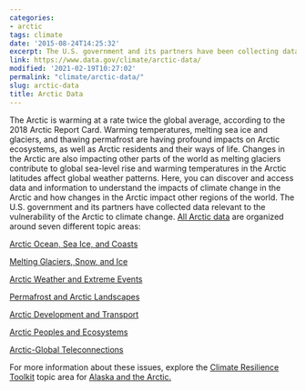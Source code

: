 ```yaml
---
categories:
- arctic
tags: climate
date: '2015-08-24T14:25:32'
excerpt: The U.S. government and its partners have been collecting data relevant to the vulnerability of the Arctic to climate change. &nbsp; The data is organized around &nbsp; seven &nbsp; different topic areas. &nbsp; All Arctic data Arctic Ocean, Sea Ice, and Coasts Melting Glaciers, Snow, and ...
link: https://www.data.gov/climate/arctic-data/
modified: '2021-02-19T10:27:02'
permalink: "climate/arctic-data/"
slug: arctic-data
title: Arctic Data
---
```


The Arctic is warming at a rate twice the global average, according to the 2018 Arctic Report Card. Warming temperatures, melting sea ice and glaciers, and thawing permafrost are having profound impacts on Arctic ecosystems, as well as Arctic residents and their ways of life. Changes in the Arctic are also impacting other parts of the world as melting glaciers contribute to global sea-level rise and warming temperatures in the Arctic latitudes affect global weather patterns. Here, you can discover and access data and information to understand the impacts of climate change in the Arctic and how changes in the Arctic impact other regions of the world. The U.S. government and its partners have collected data relevant to the vulnerability of the Arctic to climate change.
[All Arctic data](http://catalog.data.gov/dataset?groups=climate5434&vocab_category_all=Arctic&_vocab_category_all_limit=0) are organized around seven different topic areas:


[Arctic Ocean, Sea Ice, and Coasts](http://catalog.data.gov/dataset?groups=climate5434&_vocab_category_all_limit=0&vocab_category_all=Arctic&vocab_category_all=Arctic+Ocean%2C+Sea+Ice+and+Coasts)


[Melting Glaciers, Snow, and Ice](http://catalog.data.gov/dataset?groups=climate5434&_vocab_category_all_limit=0&vocab_category_all=Arctic&vocab_category_all=Melting+Glaciers%2C+Snow+and+Ice)


[Arctic Weather and Extreme Events](http://catalog.data.gov/dataset?groups=climate5434&_vocab_category_all_limit=0&vocab_category_all=Arctic&vocab_category_all=Arctic+Weather+and+Extreme+Events)


[Permafrost and Arctic Landscapes](http://catalog.data.gov/dataset?groups=climate5434&_vocab_category_all_limit=0&vocab_category_all=Arctic&vocab_category_all=Permafrost+and+Arctic+Landscapes)


[Arctic Development and Transport](http://catalog.data.gov/dataset?groups=climate5434&_vocab_category_all_limit=0&vocab_category_all=Arctic&vocab_category_all=Arctic+Development+and+Transport)


[Arctic Peoples and Ecosystems](http://catalog.data.gov/dataset?groups=climate5434&_vocab_category_all_limit=0&vocab_category_all=Arctic&vocab_category_all=Arctic+Peoples+and+Ecosystems)


[Arctic-Global Teleconnections](http://catalog.data.gov/dataset?groups=climate5434&_vocab_category_all_limit=0&vocab_category_all=Arctic&vocab_category_all=Arctic-Global+Teleconnections)

For more information about these issues, explore the [Climate Resilience Toolkit](https://toolkit.climate.gov/) topic area for [Alaska and the Arctic.](https://toolkit.climate.gov/regions/alaska-and-arctic)





